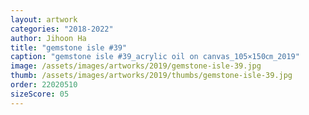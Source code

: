 ```yaml
---
layout: artwork
categories: "2018-2022"
author: Jihoon Ha
title: "gemstone isle #39"
caption: "gemstone isle #39_acrylic oil on canvas_105×150㎝_2019"
image: /assets/images/artworks/2019/gemstone-isle-39.jpg
thumb: /assets/images/artworks/2019/thumbs/gemstone-isle-39.jpg
order: 22020510
sizeScore: 05
---
```

